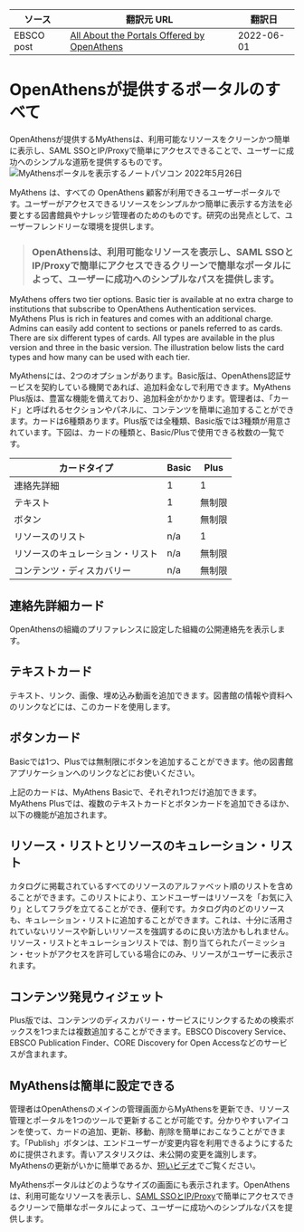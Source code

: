 | ソース | 翻訳元 URL | 翻訳日 |
| ---- | ---- | ---- |
| EBSCO post | [All About the Portals Offered by OpenAthens](https://www.ebsco.com/blogs/ebscopost/2026800/all-about-portals-offered-openathens)  | 2022-06-01 |

# OpenAthensが提供するポータルのすべて
OpenAthensが提供するMyAthensは、利用可能なリソースをクリーンかつ簡単に表示し、SAML SSOとIP/Proxyで簡単にアクセスできることで、ユーザーに成功へのシンプルな道筋を提供するものです。
![MyAthensポータルを表示するノートパソコン](https://www.ebsco.com/sites/g/files/nabnos191/files/acquiadam-assets/MyAthens-portal-screenshot-blog-image-780.jpg)
2022年5月26日

MyAthens は、すべての OpenAthens 顧客が利用できるユーザーポータルです。ユーザーがアクセスできるリソースをシンプルかつ簡単に表示する方法を必要とする図書館員やナレッジ管理者のためのものです。研究の出発点として、ユーザーフレンドリーな環境を提供します。
  

> ### OpenAthensは、利用可能なリソースを表示し、SAML SSOとIP/Proxyで簡単にアクセスできるクリーンで簡単なポータルによって、ユーザーに成功へのシンプルなパスを提供します。


MyAthens offers two tier options. Basic tier is available at no extra charge to institutions that subscribe to OpenAthens Authentication services. MyAthens Plus is rich in features and comes with an additional charge. Admins can easily add content to sections or panels referred to as cards. There are six different types of cards. All types are available in the plus version and three in the basic version. The illustration below lists the card types and how many can be used with each tier.

MyAthensには、2つのオプションがあります。Basic版は、OpenAthens認証サービスを契約している機関であれば、追加料金なしで利用できます。MyAthens Plus版は、豊富な機能を備えており、追加料金がかかります。管理者は、「カード」と呼ばれるセクションやパネルに、コンテンツを簡単に追加することができます。カードは6種類あります。Plus版では全種類、Basic版では3種類が用意されています。下図は、カードの種類と、Basic/Plusで使用できる枚数の一覧です。


| カードタイプ | Basic | Plus |
| ---- | ---- | ---- |
| 連絡先詳細 | 1 | 1 |
| テキスト | 1 | 無制限 |
| ボタン | 1 | 無制限 |
| リソースのリスト | n/a | 1 |
| リソースのキュレーション・リスト | n/a | 無制限 |
| コンテンツ・ディスカバリー | n/a | 無制限 |


## 連絡先詳細カード
OpenAthensの組織のプリファレンスに設定した組織の公開連絡先を表示します。

## テキストカード
テキスト、リンク、画像、埋め込み動画を追加できます。図書館の情報や資料へのリンクなどには、このカードを使用します。

## ボタンカード
Basicでは1つ、Plusでは無制限にボタンを追加することができます。他の図書館アプリケーションへのリンクなどにお使いください。

上記のカードは、MyAthens Basicで、それぞれ1つだけ追加できます。MyAthens Plusでは、複数のテキストカードとボタンカードを追加できるほか、以下の機能が追加されます。

## リソース・リストとリソースのキュレーション・リスト
カタログに掲載されているすべてのリソースのアルファベット順のリストを含めることができます。このリストにより、エンドユーザーはリソースを「お気に入り」としてフラグを立てることができ、便利です。カタログ内のどのリソースも、キュレーション・リストに追加することができます。これは、十分に活用されていないリソースや新しいリソースを強調するのに良い方法かもしれません。リソース・リストとキュレーションリストでは、割り当てられたパーミッション・セットがアクセスを許可している場合にのみ、リソースがユーザーに表示されます。

## コンテンツ発見ウィジェット
Plus版では、コンテンツのディスカバリー・サービスにリンクするための検索ボックスを1つまたは複数追加することができます。EBSCO Discovery Service、EBSCO Publication Finder、CORE Discovery for Open Accessなどのサービスが含まれます。

## MyAthensは簡単に設定できる
管理者はOpenAthensのメインの管理画面からMyAthensを更新でき、リソース管理とポータルを1つのツールで更新することが可能です。分かりやすいアイコンを使って、カードの追加、更新、移動、削除を簡単におこなうことができます。「Publish」ボタンは、エンドユーザーが変更内容を利用できるようにするために提供されます。青いアスタリスクは、未公開の変更を識別します。MyAthensの更新がいかに簡単であるか、[短いビデオ](https://vimeo.com/686393078)でご覧ください。

MyAthensポータルはどのようなサイズの画面にも表示されます。OpenAthensは、利用可能なリソースを表示し、[SAML SSOとIP/Proxy](https://www.ebsco.com/sites/g/files/nabnos191/files/acquiadam-assets/OpenAthens-Authentication-Methods-Compared-Overview.pdf)で簡単にアクセスできるクリーンで簡単なポータルによって、ユーザーに成功へのシンプルなパスを提供します。